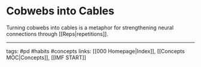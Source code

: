 # Cobwebs into Cables
Turning cobwebs into cables is a metaphor for strengthening neural connections through [[Reps|repetitions]].

---
tags: #pd #habits #concepts
links:  [[000 Homepage|Index]], [[Concepts MOC|Concepts]], [[IMF START]]